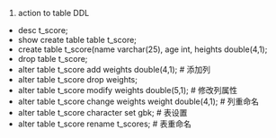 1. action to table DDL

* desc t_score;
* show create table table t_score;
* create table t_score(name varchar(25), age int, heights double(4,1);
* drop table t_score;
* alter table t_score add weights double(4,1); # 添加列
* alter table t_score drop weights;
* alter table t_score modify weights double(5,1); # 修改列属性
* alter table t_score change weights weight double(4,1); # 列重命名
* alter table t_score character set gbk; # 表设置
* alter table t_score rename t_scores; # 表重命名
